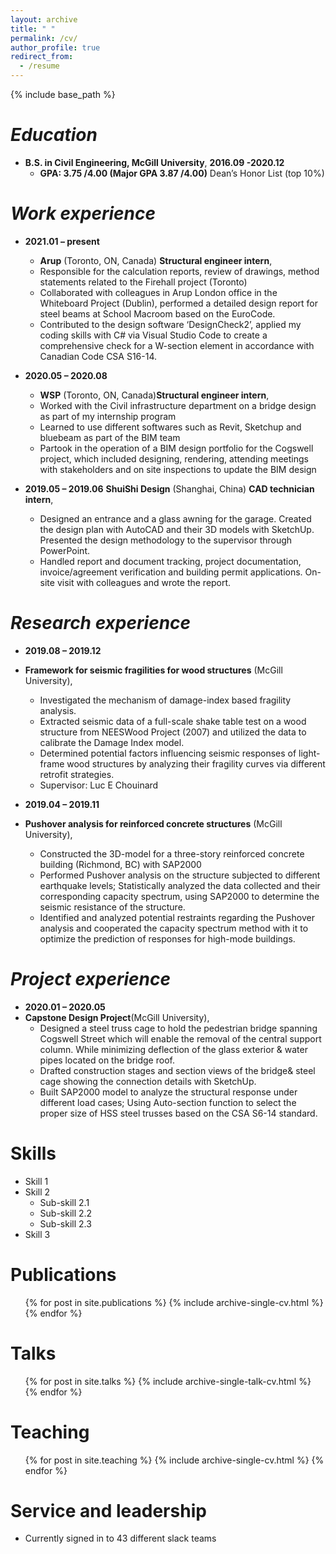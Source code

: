 ```yaml
---
layout: archive
title: " "
permalink: /cv/
author_profile: true
redirect_from:
  - /resume
---
```

 
{% include base_path %}


_Education_
======
* **B.S. in Civil Engineering, McGill University**, **2016.09 -2020.12**
  * **GPA: 3.75 /4.00 (Major GPA 3.87 /4.00)**   Dean’s Honor List (top 10%)


_Work experience_
======
* **2021.01 – present**  
  * **Arup** (Toronto, ON, Canada) **Structural engineer intern**, 
   * Responsible for the calculation reports, review of drawings, method statements related to the Firehall project (Toronto)
   * Collaborated with colleagues in Arup London office in the Whiteboard Project (Dublin), performed a detailed design report for steel beams at School Macroom based on the EuroCode.
   * Contributed to the design software ‘DesignCheck2’, applied my coding skills with C# via Visual Studio Code to create a comprehensive check for a W-section element in accordance with Canadian Code CSA S16-14. 


* **2020.05 – 2020.08**  
  * **WSP** (Toronto, ON, Canada)**Structural engineer intern**, 
   * Worked with the Civil infrastructure department on a bridge design as part of my internship program
   * Learned to use different softwares such as Revit, Sketchup and bluebeam as part of the BIM team
   * Partook in the operation of a BIM design portfolio for the Cogswell project, which included designing, rendering, attending meetings with stakeholders and on site inspections to update the BIM design


* **2019.05 – 2019.06** **ShuiShi Design** (Shanghai, China) **CAD technician intern**, 
  * Designed an entrance and a glass awning for the garage. Created the design plan with AutoCAD and their 3D models with SketchUp. Presented the design methodology to the supervisor through PowerPoint.
  * Handled report and document tracking, project documentation, invoice/agreement verification and building permit applications. On-site visit with colleagues and wrote the report.
 

_Research experience_
====== 
* **2019.08 – 2019.12**  
* **Framework for seismic fragilities for wood structures** (McGill University), 
    * Investigated the mechanism of damage-index based fragility analysis.
    * Extracted seismic data of a full-scale shake table test on a wood structure from NEESWood Project (2007) and utilized the data to calibrate the Damage Index model.
    * Determined potential factors influencing seismic responses of light-frame wood structures by analyzing their fragility curves via different retrofit strategies.
    * Supervisor: Luc E Chouinard


* **2019.04 – 2019.11**  
* **Pushover analysis for reinforced concrete structures** (McGill University), 
    * Constructed the 3D-model for a three-story reinforced concrete building (Richmond, BC) with SAP2000
    * Performed Pushover analysis on the structure subjected to different earthquake levels; Statistically analyzed the data collected and their corresponding capacity spectrum, using SAP2000 to determine the seismic resistance of the structure.
    * Identified and analyzed potential restraints regarding the Pushover analysis and cooperated the capacity spectrum method with it to optimize the prediction of responses for high-mode buildings.


_Project experience_
====== 
* **2020.01 – 2020.05**
*   **Capstone Design Project**(McGill University), 
    * Designed a steel truss cage to hold the pedestrian bridge spanning Cogswell Street which will enable the removal of the central support column. While minimizing deflection of the glass exterior & water pipes located on the bridge roof.
    * Drafted construction stages and section views of the bridge& steel cage showing the connection details with SketchUp.
    * Built SAP2000 model to analyze the structural response under different load cases; Using Auto-section function to select the proper size of HSS steel trusses based on the CSA S6-14 standard.


Skills
======
* Skill 1
* Skill 2
  * Sub-skill 2.1
  * Sub-skill 2.2
  * Sub-skill 2.3
* Skill 3

Publications
======
  <ul>{% for post in site.publications %}
    {% include archive-single-cv.html %}
  {% endfor %}</ul>
  
Talks
======
  <ul>{% for post in site.talks %}
    {% include archive-single-talk-cv.html %}
  {% endfor %}</ul>
  
Teaching
======
  <ul>{% for post in site.teaching %}
    {% include archive-single-cv.html %}
  {% endfor %}</ul>
  
Service and leadership
======
* Currently signed in to 43 different slack teams
